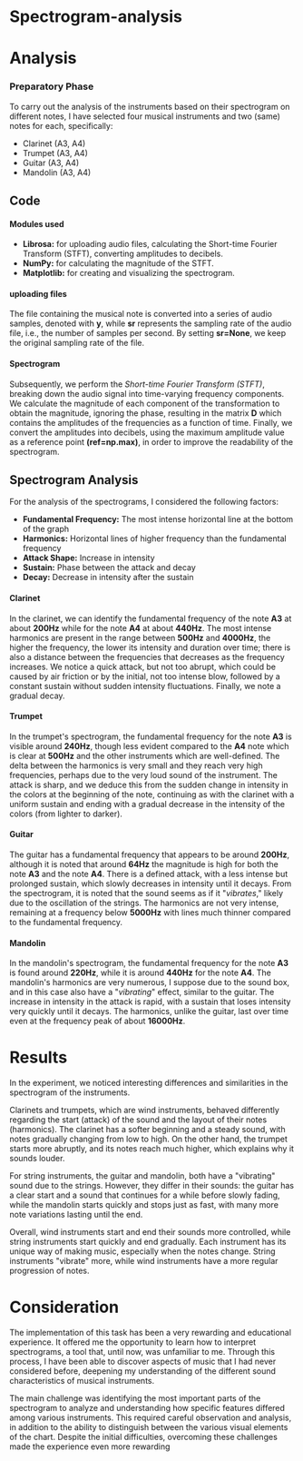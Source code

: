 # Spectrogram-analysis

# Analysis

### Preparatory Phase
To carry out the analysis of the instruments based on their spectrogram on different notes, I have selected four musical instruments and two (same) notes for each, specifically:

* Clarinet (A3, A4)
* Trumpet (A3, A4)
* Guitar (A3, A4)
* Mandolin (A3, A4)

## Code
#### Modules used
* **Librosa:** for uploading audio files, calculating the Short-time Fourier Transform (STFT), converting amplitudes to decibels.
* **NumPy:** for calculating the magnitude of the STFT.
* **Matplotlib:** for creating and visualizing the spectrogram.

#### uploading files
The file containing the musical note is converted into a series of audio samples, denoted with **y**, while **sr** represents the sampling rate of the audio file, i.e., the number of samples per second. By setting **sr=None**, we keep the original sampling rate of the file.
#### Spectrogram
Subsequently, we perform the *Short-time Fourier Transform (STFT)*, breaking down the audio signal into time-varying frequency components. We calculate the magnitude of each component of the transformation to obtain the magnitude, ignoring the phase, resulting in the matrix **D** which contains the amplitudes of the frequencies as a function of time.
Finally, we convert the amplitudes into decibels, using the maximum amplitude value as a reference point **(ref=np.max)**, in order to improve the readability of the spectrogram.

## Spectrogram Analysis
For the analysis of the spectrograms, I considered the following factors:

* **Fundamental Frequency:** The most intense horizontal line at the bottom of the graph
* **Harmonics:** Horizontal lines of higher frequency than the fundamental frequency
* **Attack Shape:** Increase in intensity
* **Sustain:** Phase between the attack and decay
* **Decay:** Decrease in intensity after the sustain

#### Clarinet
In the clarinet, we can identify the fundamental frequency of the note **A3** at about **200Hz** while for the note **A4** at about **440Hz**. The most intense harmonics are present in the range between **500Hz** and **4000Hz**, the higher the frequency, the lower its intensity and duration over time; there is also a distance between the frequencies that decreases as the frequency increases.
We notice a quick attack, but not too abrupt, which could be caused by air friction or by the initial, not too intense blow, followed by a constant sustain without sudden intensity fluctuations. Finally, we note a gradual decay.


#### Trumpet
In the trumpet's spectrogram, the fundamental frequency for the note **A3** is visible around **240Hz**, though less evident compared to the **A4** note which is clear at **500Hz** and the other instruments which are well-defined. The delta between the harmonics is very small and they reach very high frequencies, perhaps due to the very loud sound of the instrument. The attack is sharp, and we deduce this from the sudden change in intensity in the colors at the beginning of the note, continuing as with the clarinet with a uniform sustain and ending with a gradual decrease in the intensity of the colors (from lighter to darker).

#### Guitar
The guitar has a fundamental frequency that appears to be around **200Hz**, although it is noted that around **64Hz** the magnitude is high for both the note **A3** and the note **A4**. There is a defined attack, with a less intense but prolonged sustain, which slowly decreases in intensity until it decays. From the spectrogram, it is noted that the sound seems as if it "*vibrates*," likely due to the oscillation of the strings. The harmonics are not very intense, remaining at a frequency below **5000Hz** with lines much thinner compared to the fundamental frequency.

#### Mandolin
In the mandolin's spectrogram, the fundamental frequency for the note **A3** is found around **220Hz**, while it is around **440Hz** for the note **A4**. The mandolin's harmonics are very numerous, I suppose due to the sound box, and in this case also have a "*vibrating*" effect, similar to the guitar. The increase in intensity in the attack is rapid, with a sustain that loses intensity very quickly until it decays. The harmonics, unlike the guitar, last over time even at the frequency peak of about **16000Hz**.

# Results


In the experiment, we noticed interesting differences and similarities in the spectrogram of the instruments.

Clarinets and trumpets, which are wind instruments, behaved differently regarding the start (attack) of the sound and the layout of their notes (harmonics). The clarinet has a softer beginning and a steady sound, with notes gradually changing from low to high. On the other hand, the trumpet starts more abruptly, and its notes reach much higher, which explains why it sounds louder.

For string instruments, the guitar and mandolin, both have a "vibrating" sound due to the strings. However, they differ in their sounds: the guitar has a clear start and a sound that continues for a while before slowly fading, while the mandolin starts quickly and stops just as fast, with many more note variations lasting until the end.

Overall, wind instruments start and end their sounds more controlled, while string instruments start quickly and end gradually. Each instrument has its unique way of making music, especially when the notes change. String instruments "vibrate" more, while wind instruments have a more regular progression of notes.

# Consideration

The implementation of this task has been a very rewarding and educational experience. It offered me the opportunity to learn how to interpret spectrograms, a tool that, until now, was unfamiliar to me. Through this process, I have been able to discover aspects of music that I had never considered before, deepening my understanding of the different sound characteristics of musical instruments.

The main challenge was identifying the most important parts of the spectrogram to analyze and understanding how specific features differed among various instruments. This required careful observation and analysis, in addition to the ability to distinguish between the various visual elements of the chart. Despite the initial difficulties, overcoming these challenges made the experience even more rewarding
